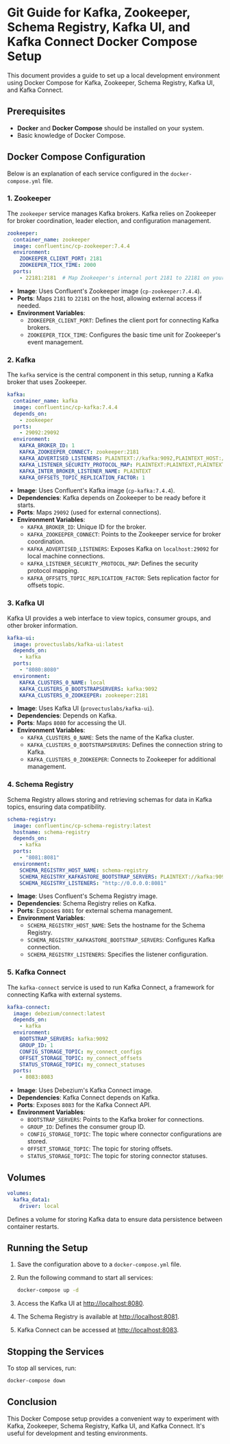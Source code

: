 # Git Guide for Kafka, Zookeeper, Schema Registry, Kafka UI, and Kafka Connect Docker Compose Setup

This document provides a guide to set up a local development environment using Docker Compose for Kafka, Zookeeper, Schema Registry, Kafka UI, and Kafka Connect.

## Prerequisites
- **Docker** and **Docker Compose** should be installed on your system.
- Basic knowledge of Docker Compose.

## Docker Compose Configuration

Below is an explanation of each service configured in the `docker-compose.yml` file.

### 1. **Zookeeper**

The `zookeeper` service manages Kafka brokers. Kafka relies on Zookeeper for broker coordination, leader election, and configuration management.

```yaml
zookeeper:
  container_name: zookeeper
  image: confluentinc/cp-zookeeper:7.4.4
  environment:
    ZOOKEEPER_CLIENT_PORT: 2181
    ZOOKEEPER_TICK_TIME: 2000
  ports:
    - 22181:2181  # Map Zookeeper's internal port 2181 to 22181 on your host
```

- **Image**: Uses Confluent's Zookeeper image (`cp-zookeeper:7.4.4`).
- **Ports**: Maps `2181` to `22181` on the host, allowing external access if needed.
- **Environment Variables**:
  - `ZOOKEEPER_CLIENT_PORT`: Defines the client port for connecting Kafka brokers.
  - `ZOOKEEPER_TICK_TIME`: Configures the basic time unit for Zookeeper's event management.

### 2. **Kafka**

The `kafka` service is the central component in this setup, running a Kafka broker that uses Zookeeper.

```yaml
kafka:
  container_name: kafka
  image: confluentinc/cp-kafka:7.4.4
  depends_on:
    - zookeeper
  ports:
    - 29092:29092
  environment:
    KAFKA_BROKER_ID: 1
    KAFKA_ZOOKEEPER_CONNECT: zookeeper:2181
    KAFKA_ADVERTISED_LISTENERS: PLAINTEXT://kafka:9092,PLAINTEXT_HOST://localhost:29092
    KAFKA_LISTENER_SECURITY_PROTOCOL_MAP: PLAINTEXT:PLAINTEXT,PLAINTEXT_HOST:PLAINTEXT
    KAFKA_INTER_BROKER_LISTENER_NAME: PLAINTEXT
    KAFKA_OFFSETS_TOPIC_REPLICATION_FACTOR: 1
```

- **Image**: Uses Confluent's Kafka image (`cp-kafka:7.4.4`).
- **Dependencies**: Kafka depends on Zookeeper to be ready before it starts.
- **Ports**: Maps `29092` (used for external connections).
- **Environment Variables**:
  - `KAFKA_BROKER_ID`: Unique ID for the broker.
  - `KAFKA_ZOOKEEPER_CONNECT`: Points to the Zookeeper service for broker coordination.
  - `KAFKA_ADVERTISED_LISTENERS`: Exposes Kafka on `localhost:29092` for local machine connections.
  - `KAFKA_LISTENER_SECURITY_PROTOCOL_MAP`: Defines the security protocol mapping.
  - `KAFKA_OFFSETS_TOPIC_REPLICATION_FACTOR`: Sets replication factor for offsets topic.

### 3. **Kafka UI**

Kafka UI provides a web interface to view topics, consumer groups, and other broker information.

```yaml
kafka-ui:
  image: provectuslabs/kafka-ui:latest
  depends_on:
    - kafka
  ports:
    - "8080:8080"
  environment:
    KAFKA_CLUSTERS_0_NAME: local
    KAFKA_CLUSTERS_0_BOOTSTRAPSERVERS: kafka:9092
    KAFKA_CLUSTERS_0_ZOOKEEPER: zookeeper:2181
```

- **Image**: Uses Kafka UI (`provectuslabs/kafka-ui`).
- **Dependencies**: Depends on Kafka.
- **Ports**: Maps `8080` for accessing the UI.
- **Environment Variables**:
  - `KAFKA_CLUSTERS_0_NAME`: Sets the name of the Kafka cluster.
  - `KAFKA_CLUSTERS_0_BOOTSTRAPSERVERS`: Defines the connection string to Kafka.
  - `KAFKA_CLUSTERS_0_ZOOKEEPER`: Connects to Zookeeper for additional management.

### 4. **Schema Registry**

Schema Registry allows storing and retrieving schemas for data in Kafka topics, ensuring data compatibility.

```yaml
schema-registry:
  image: confluentinc/cp-schema-registry:latest
  hostname: schema-registry
  depends_on:
    - kafka
  ports:
    - "8081:8081"
  environment:
    SCHEMA_REGISTRY_HOST_NAME: schema-registry
    SCHEMA_REGISTRY_KAFKASTORE_BOOTSTRAP_SERVERS: PLAINTEXT://kafka:9092
    SCHEMA_REGISTRY_LISTENERS: "http://0.0.0.0:8081"
```

- **Image**: Uses Confluent's Schema Registry image.
- **Dependencies**: Schema Registry relies on Kafka.
- **Ports**: Exposes `8081` for external schema management.
- **Environment Variables**:
  - `SCHEMA_REGISTRY_HOST_NAME`: Sets the hostname for the Schema Registry.
  - `SCHEMA_REGISTRY_KAFKASTORE_BOOTSTRAP_SERVERS`: Configures Kafka connection.
  - `SCHEMA_REGISTRY_LISTENERS`: Specifies the listener configuration.

### 5. **Kafka Connect**

The `kafka-connect` service is used to run Kafka Connect, a framework for connecting Kafka with external systems.

```yaml
kafka-connect:
  image: debezium/connect:latest
  depends_on:
    - kafka
  environment:
    BOOTSTRAP_SERVERS: kafka:9092
    GROUP_ID: 1
    CONFIG_STORAGE_TOPIC: my_connect_configs
    OFFSET_STORAGE_TOPIC: my_connect_offsets
    STATUS_STORAGE_TOPIC: my_connect_statuses
  ports:
    - 8083:8083
```

- **Image**: Uses Debezium's Kafka Connect image.
- **Dependencies**: Kafka Connect depends on Kafka.
- **Ports**: Exposes `8083` for the Kafka Connect API.
- **Environment Variables**:
  - `BOOTSTRAP_SERVERS`: Points to the Kafka broker for connections.
  - `GROUP_ID`: Defines the consumer group ID.
  - `CONFIG_STORAGE_TOPIC`: The topic where connector configurations are stored.
  - `OFFSET_STORAGE_TOPIC`: The topic for storing offsets.
  - `STATUS_STORAGE_TOPIC`: The topic for storing connector statuses.

## Volumes

```yaml
volumes:
  kafka_data1:
    driver: local
```

Defines a volume for storing Kafka data to ensure data persistence between container restarts.

## Running the Setup

1. Save the configuration above to a `docker-compose.yml` file.
2. Run the following command to start all services:

   ```bash
   docker-compose up -d
   ```

3. Access the Kafka UI at [http://localhost:8080](http://localhost:8080).
4. The Schema Registry is available at [http://localhost:8081](http://localhost:8081).
5. Kafka Connect can be accessed at [http://localhost:8083](http://localhost:8083).

## Stopping the Services

To stop all services, run:

```bash
docker-compose down
```

## Conclusion

This Docker Compose setup provides a convenient way to experiment with Kafka, Zookeeper, Schema Registry, Kafka UI, and Kafka Connect. It's useful for development and testing environments.